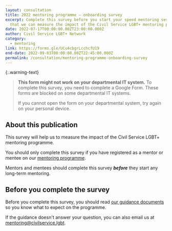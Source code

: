 ```yaml
---
layout: consultation
title: 2022 mentoring programme – onboarding survey
excerpt: Complete this survey before you start your speed mentoring sessions so
  that we can measure the impact of the Civil Service LGBT+ mentoring programme.
date: 2022-07-17T00:00:00.00ZT23:00:00.000Z
author: Civil Service LGBT+ Network
category:
  - mentoring
link: https://forms.gle/UCu4cbgrLcchcfU19
end-date: 2022-09-03T00:00:00.00ZT22:45:00.000Z
permalink: /consultation/mentoring-programme-onboarding-survey
---
```


{:.warning-text}
> **This form might not work on your departmental IT system.** To complete this survey, you need to complete a Google Form. These forms are blocked on some departmental IT systems.
>
> If you cannot open the form on your departmental system, try again on your personal device.

## About this publication

This survey will help us to measure the impact of the Civil Service LGBT+ mentoring programme.

You should only complete this survey if you have registered as a mentor or mentee on our [mentoring programme](/mentoring).

Mentors and mentees should complete this survey **_before_** they start any long-term mentoring.

## Before you complete the survey

Before you complete this survey, you should read [our guidance documents](https://www.civilservice.lgbt/publication/about-our-mentoring-programme) so you know what to expect on the programme.

If the guidance doesn't answer your question, you can also email us at [mentoring@civilservice.lgbt](mailto:mentoring@civilservice.lgbt).


